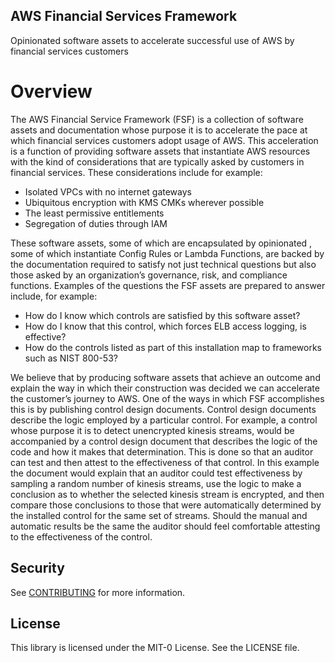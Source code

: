 ## AWS Financial Services Framework
Opinionated software assets to accelerate successful use of AWS by financial services customers

# Overview
The AWS Financial Service Framework (FSF) is a collection of software assets and documentation whose purpose it is to accelerate the pace at which financial services customers adopt usage of AWS. This acceleration is a function of providing software assets that instantiate AWS resources with the kind of considerations that are typically asked by customers in financial services. These considerations include for example:

*  Isolated VPCs with no internet gateways
*  Ubiquitous encryption with KMS CMKs wherever possible
*  The least permissive entitlements 
*  Segregation of duties through IAM

These software assets, some of which are encapsulated by opinionated , some of which instantiate Config Rules or Lambda Functions, are backed by the documentation required to satisfy not just technical questions but also those asked by an organization’s governance, risk, and compliance functions. Examples of the questions the FSF assets are prepared to answer include, for example: 

*  How do I know which controls are satisfied by this software asset?
*  How do I know that this control, which forces ELB access logging, is effective?
*  How do the controls listed as part of this installation map to frameworks such as NIST 800-53?

We believe that by producing software assets that achieve an outcome and explain the way in which their construction was decided we can accelerate the customer’s journey to AWS. One of the ways in which FSF accomplishes this is by publishing control design documents. Control design documents describe the logic employed by a particular control. For example, a control whose purpose it is to detect unencrypted kinesis streams, would be accompanied by a control design document that describes the logic of the code and how it makes that determination. This is done so that an auditor can test and then attest to the effectiveness of that control. In this example the document would explain that an auditor could test effectiveness by sampling a random number of kinesis streams, use the logic to make a conclusion as to whether the selected kinesis stream is encrypted, and then compare those conclusions to those that were automatically determined by the installed control for the same set of streams. Should the manual and automatic results be the same the auditor should feel comfortable attesting to the effectiveness of the control.

## Security

See [CONTRIBUTING](CONTRIBUTING.md#security-issue-notifications) for more information.

## License

This library is licensed under the MIT-0 License. See the LICENSE file.

